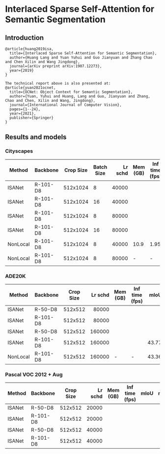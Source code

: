 # Interlaced Sparse Self-Attention for Semantic Segmentation

## Introduction

<!-- [ALGORITHM] -->

```
@article{huang2019isa,
  title={Interlaced Sparse Self-Attention for Semantic Segmentation},
  author={Huang Lang and Yuan Yuhui and Guo Jianyuan and Zhang Chao and Chen Xilin and Wang Jingdong},
  journal={arXiv preprint arXiv:1907.12273},
  year={2019}
}

The technical report above is also presented at:
@article{yuan2021ocnet,
  title={OCNet: Object Context for Semantic Segmentation},
  author={Yuan, Yuhui and Huang, Lang and Guo, Jianyuan and Zhang, Chao and Chen, Xilin and Wang, Jingdong},
  journal={International Journal of Computer Vision},
  pages={1--24},
  year={2021},
  publisher={Springer}
}
```

## Results and models

### Cityscapes

| Method | Backbone | Crop Size | Batch Size | Lr schd | Mem (GB) | Inf time (fps) | mIoU  | mIoU(ms+flip) |                                                                                                                                                                                                 download                                                                                                                                                                                                 |
|--------|----------|-----------|-----------|--------:|----------|----------------|------:|--------------:|----------------------------------------------------------------------------------------------------------------------------------------------------------------------------------------------------------------------------------------------------------------------------------------------------------------------------------------------------------------------------------------------------------|
| ISANet | R-101-D8 | 512x1024  |   8 | 40000 |       |       | 79.32|          |[model](https://drive.google.com/file/d/1oWAcDwj_ILRvwWp-bcGKJ7g1QlrT7Myo/view?usp=sharing)/[log](https://drive.google.com/file/d/1oWPEtE16FYF4P4LMl1uf_qiElPaOJ0-y/view?usp=sharing)    |
| ISANet | R-101-D8 | 512x1024  |  16 |  40000 |       |       |  79.56  |      |      |
| ISANet | R-101-D8 | 512x1024  |  8 |  80000 |       |       |  79.67  |      |      |
| ISANet | R-101-D8 | 512x1024  |  16 |  80000 |       |       |  80.18  |      |      |
| NonLocal | R-101-D8 | 512x1024  | 8 |  40000 |     10.9 |           1.95 | 78.66 |
| NonLocal | R-101-D8 | 512x1024  | 8 |  80000 | -        | -              | 78.93 |

### ADE20K

| Method | Backbone | Crop Size | Lr schd | Mem (GB) | Inf time (fps) | mIoU  | mIoU(ms+flip) |                                                                                                                                                                                         download                                                                                                                                                                                         |
|--------|----------|-----------|--------:|----------|----------------|------:|--------------:|------------------------------------------------------------------------------------------------------------------------------------------------------------------------------------------------------------------------------------------------------------------------------------------------------------------------------------------------------------------------------------------|
| ISANet | R-50-D8  | 512x512   |   80000 |       |       |      |          |      |
| ISANet | R-101-D8 | 512x512   |   80000 |       |       |      |          |      |
| ISANet | R-50-D8  | 512x512   |  160000 |       |       |      |          |      |
| ISANet | R-101-D8 | 512x512   |  160000 |       |       | 43.77|         |      |
| NonLocal | R-101-D8 | 512x512   |  160000 | -        | -              | 43.36 |      |      |

### Pascal VOC 2012 + Aug

| Method | Backbone | Crop Size | Lr schd | Mem (GB) | Inf time (fps) | mIoU  | mIoU(ms+flip) |                                                                                                                                                                                           download                                                                                                                                                                                           |
|--------|----------|-----------|--------:|----------|----------------|------:|--------------:|----------------------------------------------------------------------------------------------------------------------------------------------------------------------------------------------------------------------------------------------------------------------------------------------------------------------------------------------------------------------------------------------|
| ISANet | R-50-D8  | 512x512   |   20000 |       |       |      |          |      |
| ISANet | R-101-D8 | 512x512   |   20000 |       |       |      |          |      |
| ISANet | R-50-D8  | 512x512   |   40000 |       |       |      |          |      |
| ISANet | R-101-D8 | 512x512   |   40000 |       |       |      |          |      |
